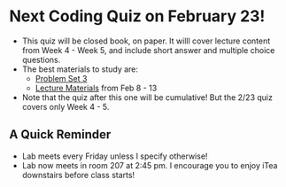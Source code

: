 # Next Coding Quiz on February 23!

- This quiz will be closed book, on paper. It willl cover lecture content from Week 4 - Week 5, and include short answer and multiple choice questions.
- The best materials to study are:
  - [Problem Set 3](https://classroom.github.com/a/YirqgstC)
  - [Lecture Materials](https://github.com/allegheny-college-cmpsc-100-spring-2024/slides/blob/main/README.md#lists-and-for-loops-continued-213) from Feb 8 - 13
- Note that the quiz after this one will be cumulative! But the 2/23 quiz covers only Week 4 - 5. 

## A Quick Reminder

- Lab meets every Friday unless I specify otherwise!
- Lab now meets in room 207 at 2:45 pm. I encourage you to enjoy iTea downstairs before class starts!
